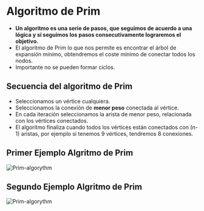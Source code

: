 # Algoritmo de Prim
- **Un algoritmo es una serie de pasos, que seguimos de acuerdo a una lógica y si seguimos los pasos consecutivamente lograremos el objetivo.**
- El algoritmo de Prim lo que nos permite es encontrar el árbol de expansión mínimo, obtendremos el coste mínimo de conectar todos los nodos.
- Importante no se pueden formar ciclos.

## Secuencia del algoritmo de Prim

- Seleccionamos un vértice cualquiera.
- Seleccionamos la conexión de **menor peso** conectada al vértice.
- En cada iteración seleccionamos la arista de menor peso, relacionada con los vértices conectados.
- El algoritmo finaliza cuando todos los vértices están conectados con (n-1) aristas, por ejemplo si tenemos 9 vértices, tendremos 8 conexiones.

## Primer Ejemplo Algritmo de Prim 
![Prim-algorythm](https://upload.wikimedia.org/wikipedia/commons/thumb/9/9b/PrimAlgDemo.gif/200px-PrimAlgDemo.gif)

## Segundo Ejemplo Algritmo de Prim 

![Prim-algorythm](https://i.stack.imgur.com/gMPmj.gif)